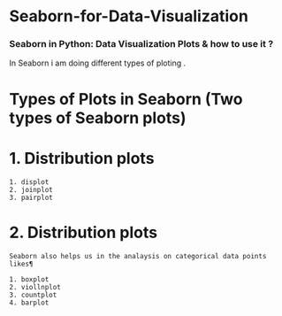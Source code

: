 # Seaborn-for-Data-Visualization

### Seaborn in Python: Data Visualization Plots &amp; how to use it ?

In Seaborn i am doing different types of ploting .

# Types of Plots in Seaborn (Two types of Seaborn plots)

# 1. Distribution plots
    1. displot
    2. joinplot
    3. pairplot
    
# 2. Distribution plots

    Seaborn also helps us in the analaysis on categorical data points likes¶
    
    1. boxplot
    2. viollnplot
    3. countplot
    4. barplot
    
